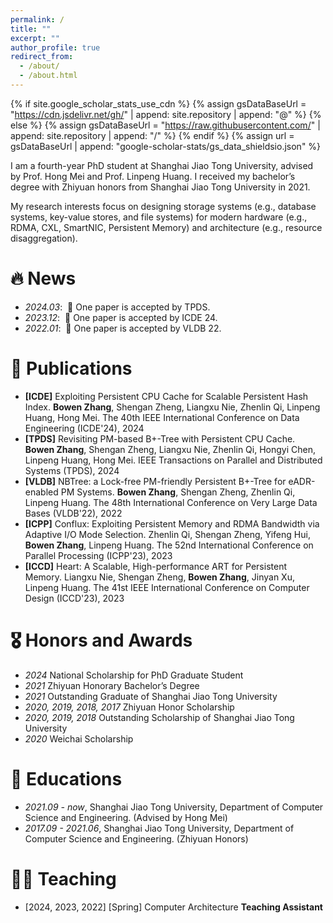 ```yaml
---
permalink: /
title: ""
excerpt: ""
author_profile: true
redirect_from: 
  - /about/
  - /about.html
---
```

{% if site.google_scholar_stats_use_cdn %}
{% assign gsDataBaseUrl = "https://cdn.jsdelivr.net/gh/" | append: site.repository | append: "@" %}
{% else %}
{% assign gsDataBaseUrl = "https://raw.githubusercontent.com/" | append: site.repository | append: "/" %}
{% endif %}
{% assign url = gsDataBaseUrl | append: "google-scholar-stats/gs_data_shieldsio.json" %}

<span class='anchor' id='about-me'></span>

I am a fourth-year PhD student at Shanghai Jiao Tong University, advised by Prof. Hong Mei and Prof. Linpeng Huang. I received my bachelor’s degree with Zhiyuan honors from Shanghai Jiao Tong University in 2021.

My research interests focus on designing storage systems (e.g., database systems, key-value stores, and file systems) for modern hardware (e.g., RDMA, CXL, SmartNIC, Persistent Memory) and architecture (e.g., resource disaggregation).

# 🔥 News

- *2024.03*: &nbsp;🎉 One paper is accepted by TPDS.
- *2023.12*: &nbsp;🎉 One paper is accepted by ICDE 24.
- *2022.01*: &nbsp;🎉 One paper is accepted by VLDB 22.

# 📝 Publications

* **[ICDE]** Exploiting Persistent CPU Cache for Scalable Persistent Hash Index. **Bowen Zhang**, Shengan Zheng, Liangxu Nie, Zhenlin Qi, Linpeng Huang, Hong Mei.  The 40th IEEE International Conference on Data Engineering (ICDE'24), 2024
* **[TPDS]** Revisiting PM-based B+-Tree with Persistent CPU Cache. **Bowen Zhang**, Shengan Zheng, Liangxu Nie, Zhenlin Qi, Hongyi Chen, Linpeng Huang, Hong Mei. IEEE Transactions on Parallel and Distributed Systems (TPDS), 2024
* **[VLDB]** NBTree: a Lock-free PM-friendly Persistent B+-Tree for eADR-enabled PM Systems. **Bowen Zhang**, Shengan Zheng, Zhenlin Qi, Linpeng Huang. The 48th International Conference on Very Large Data Bases (VLDB'22), 2022
* **[ICPP]** Conflux: Exploiting Persistent Memory and RDMA Bandwidth via Adaptive I/O Mode Selection. Zhenlin Qi, Shengan Zheng, Yifeng Hui, **Bowen Zhang**, Linpeng Huang. The 52nd International Conference on Parallel Processing (ICPP'23), 2023
* **[ICCD]** Heart: A Scalable, High-performance ART for Persistent Memory. Liangxu Nie, Shengan Zheng, **Bowen Zhang**, Jinyan Xu, Linpeng Huang. The 41st IEEE International Conference on Computer Design (ICCD'23), 2023

# 🎖 Honors and Awards

- *2024* National Scholarship for PhD Graduate Student
- *2021* Zhiyuan Honorary Bachelor’s Degree
- *2021* Outstanding Graduate of Shanghai Jiao Tong University
- *2020, 2019, 2018, 2017* Zhiyuan Honor Scholarship
- *2020, 2019, 2018* Outstanding Scholarship of Shanghai Jiao Tong University
- *2020* Weichai Scholarship

# 📖 Educations

- *2021.09 - now*, Shanghai Jiao Tong University, Department of Computer Science and Engineering. (Advised by Hong Mei)
- *2017.09 - 2021.06*, Shanghai Jiao Tong University, Department of Computer Science and Engineering. (Zhiyuan Honors)

# 👨‍🏫 Teaching

- [2024, 2023, 2022] [Spring] Computer Architecture **Teaching Assistant**
